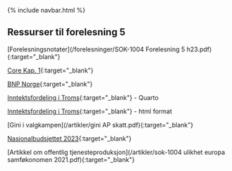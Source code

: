 {% include navbar.html %}
## Ressurser til forelesning 5

[Forelesningsnotater](/forelesninger/SOK-1004 Forelesning 5 h23.pdf){:target="_blank"}

[Core Kap. 1](https://www.core-econ.org/the-economy/book/text/01.html#subheadline){:target="_blank"}

[BNP Norge](https://www.ssb.no/nasjonalregnskap-og-konjunkturer/nasjonalregnskap/statistikk/nasjonalregnskap){:target="_blank"}

[Inntektsfordeling i Troms](/rkode/F5_inntektsfordeling_2015.qmd){:target="_blank"} - Quarto


[Inntektsfordeling i Troms](/rkode/F5_inntektsfordeling_2015.html){:target="_blank"} - html format


[Gini i valgkampen](/artikler/gini AP skatt.pdf){:target="_blank"}

[Nasjonalbudsjettet 2023](https://www.regjeringen.no/contentassets/85ceadfcd04b4f23b291223280efc83f/no/pdfs/stm202220230001000dddpdfs.pdf){:target="_blank"}

[Artikkel om offentlig tjenesteproduksjon](/artikler/sok-1004 ulikhet europa samføkonomen 2021.pdf){:target="_blank"}
